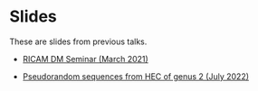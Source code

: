 # Slides

These are slides from previous talks.

- [RICAM DM Seminar (March 2021)](https://vishnupriya-anupindi.github.io/Slides/03_2021_seminar/index.html)


- [Pseudorandom sequences from HEC of genus 2 (July 2022)](https://vishnupriya-anupindi.github.io/Slides/Anupindi_HEC_2022/index.html)
